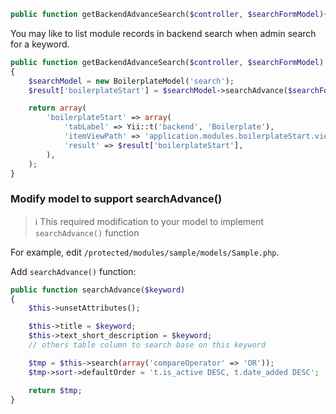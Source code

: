 
```php
public function getBackendAdvanceSearch($controller, $searchFormModel){}
```
You may like to list module records in backend search when admin search for a keyword. 



```php
public function getBackendAdvanceSearch($controller, $searchFormModel)
{
    $searchModel = new BoilerplateModel('search');
    $result['boilerplateStart'] = $searchModel->searchAdvance($searchFormModel->keyword);

    return array(
        'boilerplateStart' => array(
            'tabLabel' => Yii::t('backend', 'Boilerplate'),
            'itemViewPath' => 'application.modules.boilerplateStart.views.backend._view-boilerplateStart-advanceSearch',
            'result' => $result['boilerplateStart'],
        ),
    );
}
```

### Modify model to support searchAdvance()
> :information_source: This required modification to your model to implement `searchAdvance()` function

For example, edit `/protected/modules/sample/models/Sample.php`.

Add `searchAdvance()` function:
```php
public function searchAdvance($keyword)
{
    $this->unsetAttributes();

    $this->title = $keyword;
    $this->text_short_description = $keyword;
    // others table column to search base on this keyword

    $tmp = $this->search(array('compareOperator' => 'OR'));
    $tmp->sort->defaultOrder = 't.is_active DESC, t.date_added DESC';

    return $tmp;
}
```
